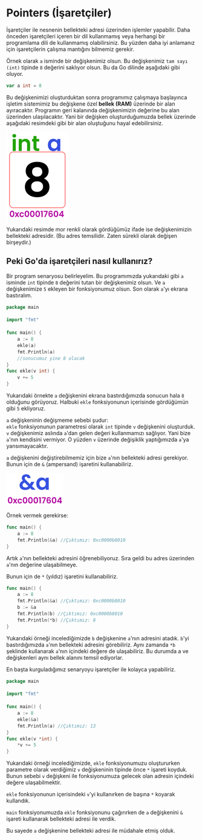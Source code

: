 # Pointers \(İşaretçiler\)

İşaretçiler ile nesnenin bellekteki adresi üzerinden işlemler yapabilir. Daha önceden işaretçileri içeren bir dil kullanmamış veya herhangi bir programlama dili de kullanmamış olabilirsiniz. Bu yüzden daha iyi anlamanız için işaretçilerin çalışma mantığını bilmemiz gerekir.

Örnek olarak `a` isminde bir değişkenimiz olsun. Bu değişkenimiz `tam sayı (int)` tipinde `8` değerini saklıyor olsun. Bu da Go dilinde aşağıdaki gibi oluyor.

```go
var a int = 8
```

Bu değişkenimizi oluşturduktan sonra programımız çalışmaya başlayınca işletim sistemimiz bu değişkene özel **bellek \(RAM\)** üzerinde bir alan ayıracaktır. Programın geri kalanında değişkenimizin değerine bu alan üzerinden ulaşılacaktır. Yani bir değişken oluşturduğumuzda bellek üzerinde aşağıdaki resimdeki gibi bir alan oluştuğunu hayal edebilirsiniz.

![De&#x11F;i&#x15F;kenin RAM &#xFC;zerindeki Alan&#x131; \(Temsili\)](../.gitbook/assets/pointeronram.png)

Yukarıdaki resimde mor renkli olarak gördüğümüz ifade ise değişkenimizin bellekteki adresidir. \(Bu adres temsilidir. Zaten sürekli olarak değişen birşeydir.\)

## Peki Go'da işaretçileri nasıl kullanırız?

Bir program senaryosu belirleyelim. Bu programımızda yukarıdaki gibi `a` isminde `int` tipinde `8` değerini tutan bir değişkenimiz olsun. Ve `a` değişkenimize `5` ekleyen bir fonksiyonumuz olsun. Son olarak `a`'yı ekrana bastıralım.

```go
package main

import "fmt"

func main() {
	a := 8
	ekle(a)
	fmt.Println(a)
	//sonucumuz yine 8 olacak
}
func ekle(v int) {
	v += 5
}
```

Yukarıdaki örnekte `a` değişkenini ekrana bastırdığımızda sonucun hala `8` olduğunu görüyoruz. Halbuki `ekle` fonksiyonunun içerisinde gördüğümün gibi `5` ekliyoruz.

`a` değişkeninin değişmeme sebebi şudur:  
`ekle` fonksiyonunun parametresi olarak `int` tipinde `v` değişkenini oluşturduk. `v` değişkenimiz aslında `a`'dan gelen değeri kullanmamızı sağlıyor. Yani bize `a`'nın kendisini vermiyor. O yüzden `v` üzerinde değişiklik yaptığımızda `a`'ya yansımayacaktır.

`a` değişkenini değiştirebilmemiz için bize `a`'nın bellekteki adresi gerekiyor. Bunun için de `&` \(ampersand\) işaretini kullanabiliriz.

![Ampersand kullan&#x131;m&#x131;](../.gitbook/assets/ampkullanimi.png)

Örnek vermek gerekirse:

```go
func main() {
	a := 8
	fmt.Println(&a) //Çıktımız: 0xc0000b8010
}
```

Artık `a`'nın bellekteki adresini öğrenebiliyoruz. Sıra geldi bu adres üzerinden `a`'nın değerine ulaşabilmeye.

Bunun için de `*` \(yıldız\) işaretini kullanabiliriz.

```go
func main() {
	a := 8
	fmt.Println(&a) //Çıktımız: 0xc0000b8010
	b := &a
	fmt.Println(b) //Çıktımız: 0xc0000b8010
	fmt.Println(*b) //Çıktımız: 8
}
```

Yukarıdaki örneği incelediğimizde `b` değişkenine `a`'nın adresini atadık. `b`'yi bastırdığımızda `a`'nın bellekteki adresini görebiliriz. Aynı zamanda `*b` şeklinde kullanarak `a`'nın içindeki değere de ulaşabiliriz. Bu durumda a ve değişkenleri aynı bellek alanını temsil ediyorlar.

En başta kurguladığımız senaryoyu işaretçiler ile kolayca yapabiliriz.

```go
package main

import "fmt"

func main() {
	a := 8
	ekle(&a)
	fmt.Println(a) //Çıktımız: 13
}
func ekle(v *int) {
	*v += 5
}
```

Yukarıdaki örneği incelediğimizde, `ekle` fonksiyonumuzu oluştururken parametre olarak verdiğimiz `v` değişkeninin tipinde önce `*` işareti koyduk. Bunun sebebi `v` değişkeni ile fonksiyonumuza gelecek olan adresin içindeki değere ulaşabilmektir.

`ekle` fonksiyonunun içerisindeki `v`'yi kullanırken de başına `*` koyarak kullandık.

`main` fonksiyonumuzda `ekle` fonksiyonunu çağırırken de `a` değişkenini `&` işareti kullanarak bellekteki adresi ile verdik.

Bu sayede `a` değişkenine bellekteki adresi ile müdahale etmiş olduk.

